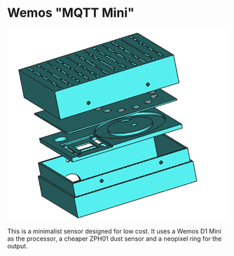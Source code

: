 # Wemos "MQTT Mini"

![Mini MQTT Assembly](Images/miniMqtt.png "Mini MQTT Printed components")

This is a minimalist sensor designed for low cost. It uses a Wemos D1 Mini as the processor, a cheaper ZPH01 dust sensor and a neopixel ring for the output.